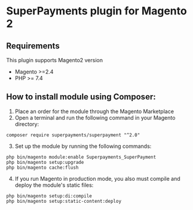# SuperPayments plugin for Magento 2

## Requirements

This plugin supports Magento2 version

* Magento >=2.4
* PHP >= 7.4


## How to install module using Composer:

1. Place an order for the module through the Magento Marketplace
2. Open a terminal and run the following command in your Magento directory:
```
composer require superpayments/superpayment "^2.0"
```
3. Set up the module by running the following commands:
```
php bin/magento module:enable Superpayments_SuperPayment
php bin/magento setup:upgrade
php bin/magento cache:flush
```
4. If you run Magento in production mode, you also must compile and deploy the module's static files:
```
php bin/magento setup:di:compile
php bin/magento setup:static-content:deploy
```
